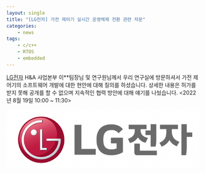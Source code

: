 ```yaml
---
layout: single
title: "[LG전자] 가전 제어기 실시간 운영체제 전환 관련 자문"
categories: 
    - news
tags: 
    - c/c++
    - RTOS
    - embedded
---
```


[LG전자](https://lge.co.kr/) H&A 사업본부 이**팀장님 및 연구원님께서 우리 연구실에 방문하셔서 가전 제어기의 소프트웨어 개발에 대한 현안에 대해 질의를 하셨습니다. 상세한 내용은 허가를 받지 못해 공개를 할 수 없으며 지속적인 협력 방안에 대해 얘기를 나눴습니다. <2022년 8월 19일 10:00 ~ 11:30>


![LGE logo](/assets/img/post/lge_logo.png)


